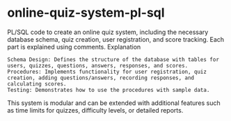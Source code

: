 # online-quiz-system-pl-sql
PL/SQL code to create an online quiz system, including the necessary database schema, quiz creation, user registration, and score tracking. Each part is explained using comments.
Explanation

    Schema Design: Defines the structure of the database with tables for users, quizzes, questions, answers, responses, and scores.
    Procedures: Implements functionality for user registration, quiz creation, adding questions/answers, recording responses, and calculating scores.
    Testing: Demonstrates how to use the procedures with sample data.

This system is modular and can be extended with additional features such as time limits for quizzes, difficulty levels, or detailed reports.
